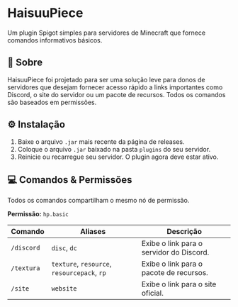 # HaisuuPiece

Um plugin Spigot simples para servidores de Minecraft que fornece comandos informativos básicos.

## 📖 Sobre

HaisuuPiece foi projetado para ser uma solução leve para donos de servidores que desejam fornecer acesso rápido a links importantes como Discord, o site do servidor ou um pacote de recursos. Todos os comandos são baseados em permissões.

## ⚙️ Instalação

1.  Baixe o arquivo `.jar` mais recente da página de releases.
2.  Coloque o arquivo `.jar` baixado na pasta `plugins` do seu servidor.
3.  Reinicie ou recarregue seu servidor. O plugin agora deve estar ativo.

## 💻 Comandos & Permissões

Todos os comandos compartilham o mesmo nó de permissão.

**Permissão:** `hp.basic`

| Comando     | Aliases                                     | Descrição                               |
|-------------|---------------------------------------------|-----------------------------------------|
| `/discord`  | `disc`, `dc`                                | Exibe o link para o servidor do Discord.    |
| `/textura`  | `texture`, `resource`, `resourcepack`, `rp` | Exibe o link para o pacote de recursos. |
| `/site`     | `website`                                   | Exibe o link para o site oficial.       |